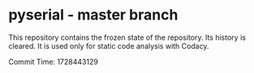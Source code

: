 # pyserial - master branch

This repository contains the frozen state of the repository.
Its history is cleared. It is used only for static code
analysis with Codacy.

Commit Time: 1728443129